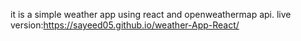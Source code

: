 it is a simple weather app using react and openweathermap api.
live version:https://sayeed05.github.io/weather-App-React/

